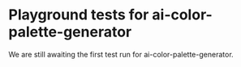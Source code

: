# Playground tests for ai-color-palette-generator
We are still awaiting the first test run for ai-color-palette-generator.
